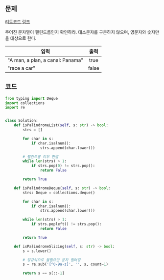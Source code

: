 ## 문제

<a href="https://leetcode.com/problems/valid-palindrome/" target="_blank">리트코드 링크</a><br>

주어진 문자열이 팰린드롬인지 확인하라. 대소문자를 구분하지 않으며, 영문자와 숫자만을 대상으로 한다.

입력 | 출력
---|:---:
"A man, a plan, a canal: Panama"|true
"race a car"|false

## 코드

```python
from typing import Deque
import collections
import re


class Solution:
    def isPalindromeList(self, s: str) -> bool:
        strs = []

        for char in s:
            if char.isalnum():
                strs.append(char.lower())

        # 펠린드롬 여부 판별
        while len(strs) > 1:
            if strs.pop(0) != strs.pop():
                return False

        return True

    def isPalindromeDeque(self, s: str) -> bool:
        strs: Deque = collections.deque()

        for char in s:
            if char.isalnum():
                strs.append(char.lower())

        while len(strs) > 1:
            if strs.popleft() != strs.pop():
                return False

        return True

    def isPalindromeSlicing(self, s: str) -> bool:
        s = s.lower()

        # 정규식으로 불필요한 문자 필터링
        s = re.sub('[^0-9a-z]', '', s, count=1)

        return s == s[::-1]
```